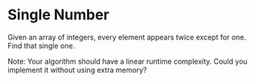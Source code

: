 # Single Number
Given an array of integers, every element appears twice except for one. Find that single one.

Note:
Your algorithm should have a linear runtime complexity. Could you implement it without using extra memory?